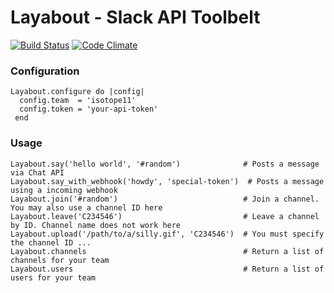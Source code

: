 # Layabout - Slack API Toolbelt

[![Build Status](https://img.shields.io/travis/jamescook/layabout/master.svg?style=flat)](https://travis-ci.org/jamescook/layabout)
[![Code Climate](https://codeclimate.com/github/jamescook/layabout/badges/gpa.svg?style=flat)](https://codeclimate.com/github/jamescook/layabout)

### Configuration
```
Layabout.configure do |config|
  config.team  = 'isotope11'
  config.token = 'your-api-token'
 end
```

### Usage

```
Layabout.say('hello world', '#random')              # Posts a message via Chat API
Layabout.say_with_webhook('howdy', 'special-token')  # Posts a message using a incoming webhook
Layabout.join('#random')                            # Join a channel. You may also use a channel ID here
Layabout.leave('C234546')                           # Leave a channel by ID. Channel name does not work here
Layabout.upload('/path/to/a/silly.gif', 'C234546')  # You must specify the channel ID ...
Layabout.channels                                   # Return a list of channels for your team
Layabout.users                                      # Return a list of users for your team
```
